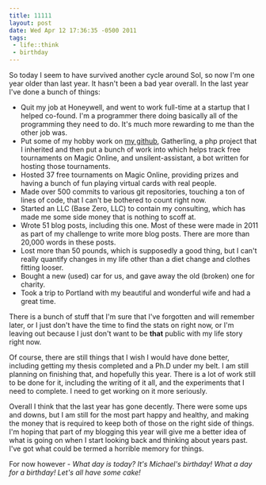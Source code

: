 ```yaml
--- 
title: 11111
layout: post
date: Wed Apr 12 17:36:35 -0500 2011
tags:
 - life::think
 - birthday
---
```

So today I seem to have survived another cycle around Sol, so now I'm
one year older than last year.  It hasn't been a bad year overall.
In the last year I've done a bunch of things:

  * Quit my job at Honeywell, and went to work full-time at a startup that I helped co-found.  I'm a programmer there doing basically all of the programming they need to do.   It's much more rewarding to me than the other job was.
  * Put some of my hobby work on [my github](http://www.github.com/jamuraa), Gatherling, a php project that I inherited and then put a bunch of work into which helps track free tournaments on Magic Online, and unsilent-assistant, a bot written for hosting those tournaments.
  * Hosted 37 free tournaments on Magic Online, providing prizes and having a bunch of fun playing virtual cards with real people.
  * Made over 500 commits to various git repositories, touching a ton of lines of code, that I can't be bothered to count right now.
  * Started an LLC (Base Zero, LLC) to contain my consulting, which has made me some side money that is nothing to scoff at.
  * Wrote 51 blog posts, including this one.  Most of these were made in 2011 as part of my challenge to write more blog posts.  There are more than 20,000 words in these posts.
  * Lost more than 50 pounds, which is supposedly a good thing, but I can't really quantify changes in my life other than a diet change and clothes fitting looser.
  * Bought a new (used) car for us, and gave away the old (broken) one for charity.
  * Took a trip to Portland with my beautiful and wonderful wife and had a great time.

There is a bunch of stuff that I'm sure that I've forgotten and will remember later, or I just don't have the time to find the stats on right now, or I'm leaving out because I just don't want to be **that** public with my life story right now.

Of course, there are still things that I wish I would have done better, including getting my thesis completed and a Ph.D under my belt.  I am still planning on finishing that, and hopefully this year.  There is a lot of work still to be done for it, including the writing of it all, and the experiments that I need to complete.  I need to get working on it more seriously.

Overall I think that the last year has gone decently.  There were some ups and downs, but I am still for the most part happy and healthy, and making the money that is required to keep both of those on the right side of things. I'm hoping that part of my blogging this year will give me a better idea of what is going on when I start looking back and thinking about years past.  I've got what could be termed a horrible memory for things.

For now however - _What day is today?  It's Michael's birthday!  What a day for a birthday!  Let's all have some cake!_
